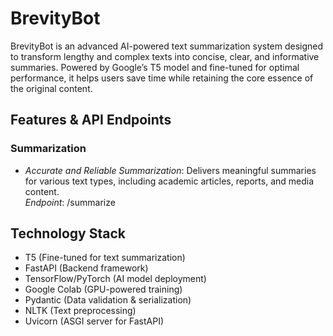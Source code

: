 # BrevityBot

BrevityBot is an advanced AI-powered text summarization system designed to transform lengthy and complex texts into concise, clear, and informative summaries. Powered by Google’s T5 model and fine-tuned for optimal performance, it helps users save time while retaining the core essence of the original content.

## Features & API Endpoints

### Summarization
- *Accurate and Reliable Summarization*: Delivers meaningful summaries for various text types, including academic articles, reports, and media content.  
  *Endpoint*: /summarize

## Technology Stack
- T5 (Fine-tuned for text summarization)
- FastAPI (Backend framework)
- TensorFlow/PyTorch (AI model deployment)
- Google Colab (GPU-powered training)
- Pydantic (Data validation & serialization)
- NLTK (Text preprocessing)
- Uvicorn (ASGI server for FastAPI)
